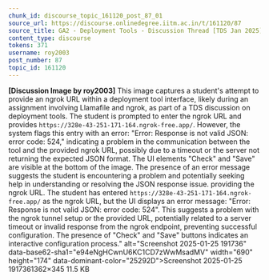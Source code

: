 ```yaml
---
chunk_id: discourse_topic_161120_post_87_01
source_url: https://discourse.onlinedegree.iitm.ac.in/t/161120/87
source_title: GA2 - Deployment Tools - Discussion Thread [TDS Jan 2025]
content_type: discourse
tokens: 371
username: roy2003
post_number: 87
topic_id: 161120
---
```


**[Discussion Image by roy2003]** This image captures a student's attempt to provide an ngrok URL within a deployment tool interface, likely during an assignment involving Llamafile and ngrok, as part of a TDS discussion on deployment tools. The student is prompted to enter the ngrok URL and provides `https://328e-43-251-171-164.ngrok-free.app/`. However, the system flags this entry with an error: "Error: Response is not valid JSON: error code: 524," indicating a problem in the communication between the tool and the provided ngrok URL, possibly due to a timeout or the server not returning the expected JSON format. The UI elements "Check" and "Save" are visible at the bottom of the image. The presence of an error message suggests the student is encountering a problem and potentially seeking help in understanding or resolving the JSON response issue. providing the ngrok URL. The student has entered `https://328e-43-251-171-164.ngrok-free.app/` as the ngrok URL, but the UI displays an error message: "Error: Response is not valid JSON: error code: 524". This suggests a problem with the ngrok tunnel setup or the provided URL, potentially related to a server timeout or invalid response from the ngrok endpoint, preventing successful configuration. The presence of "Check" and "Save" buttons indicates an interactive configuration process." alt="Screenshot 2025-01-25 191736" data-base62-sha1="e94eNgHCwnU6KC1CD7zWwMsadMV" width="690" height="174" data-dominant-color="25292D">Screenshot 2025-01-25 1917361362×345 11.5 KB
